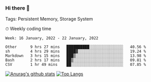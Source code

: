 ### Hi there 👋

Tags: Persistent Memory, Storage System

<!--

[![Anurag's github stats](https://github-readme-stats.vercel.app/api?username=wwyf)](https://github.com/anuraghazra/github-readme-stats)

[![Anurag's github stats](https://github-readme-stats.vercel.app/api?username=wwyf&count_private=true)](https://github.com/anuraghazra/github-readme-stats)


[![Top Langs](https://github-readme-stats.vercel.app/api/top-langs/?username=wwyf&count_private=true&&hide=jupyter%20notebook,html)](https://github.com/anuraghazra/github-readme-stats)



-->


⏱ Weekly coding time

<!--START_SECTION:waka-->
```text
Week: 16 January, 2022 - 22 January, 2022

Other      9 hrs 27 mins   ██████████░░░░░░░░░░░░░░░   40.56 % 
sh         4 hrs 29 mins   ████▓░░░░░░░░░░░░░░░░░░░░   19.24 % 
Markdown   3 hrs 15 mins   ███▒░░░░░░░░░░░░░░░░░░░░░   13.98 % 
Bash       2 hrs 17 mins   ██▒░░░░░░░░░░░░░░░░░░░░░░   09.81 % 
CSV        1 hr 49 mins    ██░░░░░░░░░░░░░░░░░░░░░░░   07.85 % 
```
<!--END_SECTION:waka-->



[![Anurag's github stats](https://github-readme-stats.vercel.app/api?username=wwyf&count_private=true&show_icons=true&hide_border=true)](https://github.com/anuraghazra/github-readme-stats) [![Top Langs](https://github-readme-stats.vercel.app/api/top-langs/?username=wwyf&count_private=true&hide=jupyter%20notebook,html,OpenEdge%20ABL&langs_count=10&layout=compact&hide_border=true)](https://github.com/anuraghazra/github-readme-stats)

<!--

[![willianrod's wakatime stats](https://github-readme-stats.vercel.app/api/wakatime?username=wwyf)](https://github.com/anuraghazra/github-readme-stats)


-->
